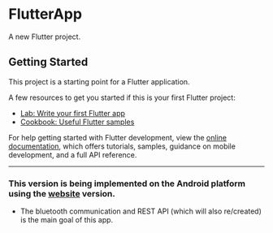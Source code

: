 # FlutterApp

A new Flutter project.

## Getting Started

This project is a starting point for a Flutter application.

A few resources to get you started if this is your first Flutter project:

- [Lab: Write your first Flutter app](https://docs.flutter.dev/get-started/codelab)
- [Cookbook: Useful Flutter samples](https://docs.flutter.dev/cookbook)

For help getting started with Flutter development, view the
[online documentation](https://docs.flutter.dev/), which offers tutorials,
samples, guidance on mobile development, and a full API reference.

<hr>

### This version is being implemented on the Android platform using the [website](https://github.com/xtnctx/bfrbsys/tree/main/website) version.

- The bluetooth communication and REST API (which will also re/created) is the main goal of this app. 
